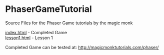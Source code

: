 # PhaserGameTutorial
Source Files for the Phaser Game tutorials by the magic monk

<a href="https://github.com/Bulletproofmonk/PhaserGameTutorial/blob/master/index.html">index.html</a> - Completed Game <br>
<a href="https://github.com/Bulletproofmonk/PhaserGameTutorial/blob/master/lesson1.html">lesson1.html</a> - Lesson 1

Completed Game can be tested at: http://magicmonktutorials.com/phaser/

